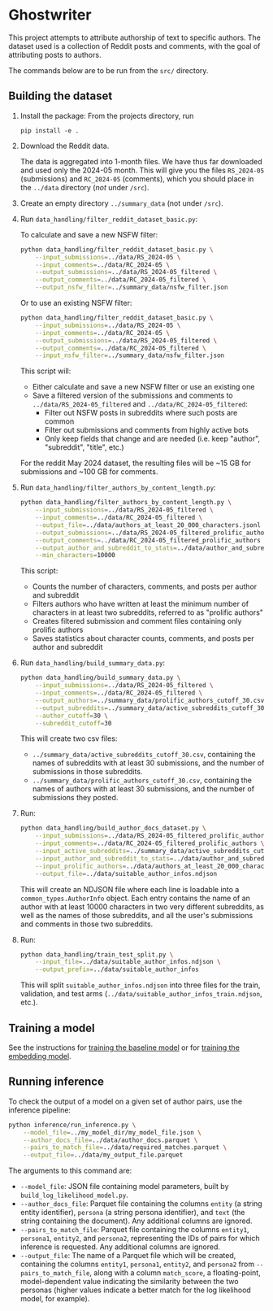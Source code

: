 # Ghostwriter

This project attempts to attribute authorship of text to specific authors. The dataset used is a collection of Reddit posts and comments, with the goal of attributing posts to authors.

The commands below are to be run from the `src/` directory.

## Building the dataset

1. Install the package: From the projects directory, run

   ```
   pip install -e .
   ```

2. Download the Reddit data.

   The data is aggregated into 1-month files. We have thus far downloaded and used only the 2024-05 month. This will give you the files `RS_2024-05` (submissions) and `RC_2024-05` (comments), which you should place in the `../data` directory (_not_ under `/src`).

3. Create an empty directory `../summary_data` (not under `/src`).

4. Run `data_handling/filter_reddit_dataset_basic.py`:

   To calculate and save a new NSFW filter:

   ```bash
   python data_handling/filter_reddit_dataset_basic.py \
       --input_submissions=../data/RS_2024-05 \
       --input_comments=../data/RC_2024-05 \
       --output_submissions=../data/RS_2024-05_filtered \
       --output_comments=../data/RC_2024-05_filtered \
       --output_nsfw_filter=../summary_data/nsfw_filter.json
   ```

   Or to use an existing NSFW filter:

   ```bash
   python data_handling/filter_reddit_dataset_basic.py \
       --input_submissions=../data/RS_2024-05 \
       --input_comments=../data/RC_2024-05 \
       --output_submissions=../data/RS_2024-05_filtered \
       --output_comments=../data/RC_2024-05_filtered \
       --input_nsfw_filter=../summary_data/nsfw_filter.json
   ```

   This script will:

   - Either calculate and save a new NSFW filter or use an existing one
   - Save a filtered version of the submissions and comments to `../data/RS_2024-05_filtered` and `../data/RC_2024-05_filtered`:
     - Filter out NSFW posts in subreddits where such posts are common
     - Filter out submissions and comments from highly active bots
     - Only keep fields that change and are needed (i.e. keep "author", "subreddit", "title", etc.)

   For the reddit May 2024 dataset, the resulting files will be ~15 GB for submissions and ~100 GB for comments.

5. Run `data_handling/filter_authors_by_content_length.py`:

   ```bash
   python data_handling/filter_authors_by_content_length.py \
       --input_submissions=../data/RS_2024-05_filtered \
       --input_comments=../data/RC_2024-05_filtered \
       --output_file=../data/authors_at_least_20_000_characters.jsonl \
       --output_submissions=../data/RS_2024-05_filtered_prolific_authors \
       --output_comments=../data/RC_2024-05_filtered_prolific_authors \
       --output_author_and_subreddit_to_stats=../data/author_and_subreddit_to_stats.jsonl \
       --min_characters=10000
   ```

   This script:

   - Counts the number of characters, comments, and posts per author and subreddit
   - Filters authors who have written at least the minimum number of characters in at least two subreddits, referred to as "prolific authors"
   - Creates filtered submission and comment files containing only prolific authors
   - Saves statistics about character counts, comments, and posts per author and subreddit

6. Run `data_handling/build_summary_data.py`:

   ```bash
   python data_handling/build_summary_data.py \
       --input_submissions=../data/RS_2024-05_filtered \
       --input_comments=../data/RC_2024-05_filtered \
       --output_authors=../summary_data/prolific_authors_cutoff_30.csv \
       --output_subreddits=../summary_data/active_subreddits_cutoff_30.csv \
       --author_cutoff=30 \
       --subreddit_cutoff=30
   ```

   This will create two csv files:

   - `../summary_data/active_subreddits_cutoff_30.csv`, containing the names of subreddits with at least 30 submissions, and the number of submissions in those subreddits.
   - `../summary_data/prolific_authors_cutoff_30.csv`, containing the names of authors with at least 30 submissions, and the number of submissions they posted.

7. Run:

   ```bash
   python data_handling/build_author_docs_dataset.py \
       --input_submissions=../data/RS_2024-05_filtered_prolific_authors \
       --input_comments=../data/RC_2024-05_filtered_prolific_authors \
       --input_active_subreddits=../summary_data/active_subreddits_cutoff_30.csv \
       --input_author_and_subreddit_to_stats=../data/author_and_subreddit_to_stats.jsonl \
       --input_prolific_authors=../data/authors_at_least_20_000_characters.jsonl \
       --output_file=../data/suitable_author_infos.ndjson
   ```

   This will create an NDJSON file where each line is loadable into a `common_types.AuthorInfo` object. Each entry contains the name of an author with at least 10000 characters in two very different subreddits, as well as the names of those subreddits, and all the user's submissions and comments in those two subreddits.

8. Run:

   ```bash
   python data_handling/train_test_split.py \
       --input_file=../data/suitable_author_infos.ndjson \
       --output_prefix=../data/suitable_author_infos
   ```

   This will split `suitable_author_infos.ndjson` into three files for the train, validation, and test arms (`../data/suitable_author_infos_train.ndjson`, etc.).

## Training a model

See the instructions for [training the baseline model](src/baseline_model/README.md) or for [training the embedding model](src/contrastive_learning/README.md).

## Running inference

To check the output of a model on a given set of author pairs, use the inference pipeline:

```bash
python inference/run_inference.py \
    --model_file=../my_model_dir/my_model_file.json \
    --author_docs_file=../data/author_docs.parquet \
    --pairs_to_match_file=../data/required_matches.parquet \
    --output_file=../data/my_output_file.parquet
```

The arguments to this command are:

- `--model_file`: JSON file containing model parameters, built by `build_log_likelihood_model.py`.
- `--author_docs_file`: Parquet file containing the columns `entity` (a string entity identifier), `persona` (a string persona identifier), and `text` (the string containing the document). Any additional columns are ignored.
- `--pairs_to_match_file`: Parquet file containing the columns `entity1`, `persona1`, `entity2`, and `persona2`, representing the IDs of pairs for which inference is requested. Any additional columns are ignored.
- `--output_file`: The name of a Parquet file which will be created, containing the columns `entity1`, `persona1`, `entity2`, and `persona2` from `--pairs_to_match_file`, along with a column `match_score`, a floating-point, model-dependent value indicating the similarity between the two personas (higher values indicate a better match for the log likelihood model, for example).
